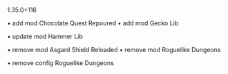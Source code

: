 1.35.0+116

• add mod Chocolate Quest Repoured
• add mod Gecko Lib

• update mod Hammer Lib

• remove mod Asgard Shield Reloaded
• remove mod Roguelike Dungeons

• remove config Roguelike Dungeons
